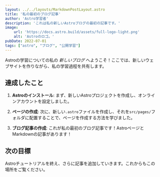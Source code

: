```yaml
---
layout: ../../layouts/MarkdownPostLayout.astro
title: '私の最初のブログ記事'
author: 'Astro学習者'
description: 'これは私の新しいAstroブログの最初の記事です。'
image:
    url: 'https://docs.astro.build/assets/full-logo-light.png'
    alt: 'Astroのロゴ。'
pubDate: 2022-07-01
tags: ["astro", "ブログ", "公開学習"]
---
```

Astroの学習についての私の _新しいブログ_ へようこそ！ここでは、新しいウェブサイトを作りながら、私の学習過程を共有します。

## 達成したこと

1. **Astroのインストール**: まず、新しいAstroプロジェクトを作成し、オンラインアカウントを設定しました。

2. **ページの作成**: 次に、新しい`.astro`ファイルを作成し、それを`src/pages/`フォルダに配置することで、ページを作成する方法を学びました。

3. **ブログ記事の作成**: これが私の最初のブログ記事です！AstroページとMarkdownの記事があります！

## 次の目標

Astroチュートリアルを終え、さらに記事を追加していきます。これからもこの場所をご覧ください。